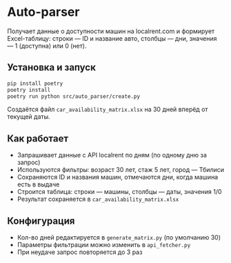 # Auto-parser

Получает данные о доступности машин на localrent.com и формирует Excel-таблицу: строки — ID и название авто, столбцы — дни, значения — 1 (доступна) или 0 (нет).

## Установка и запуск

```bash
pip install poetry
poetry install
poetry run python src/auto_parser/create.py
```

Создаётся файл `car_availability_matrix.xlsx` на 30 дней вперёд от текущей даты.

## Как работает

- Запрашивает данные с API localrent по дням (по одному дню за запрос)
- Используются фильтры: возраст 30 лет, стаж 5 лет, город — Тбилиси
- Сохраняются ID и названия машин, отмечаются дни, когда машина есть в выдаче
- Строится таблица: строки — машины, столбцы — даты, значения 1/0
- Результат сохраняется в `car_availability_matrix.xlsx`

## Конфигурация

- Кол-во дней редактируется в `generate_matrix.py` (по умолчанию 30)
- Параметры фильтрации можно изменить в `api_fetcher.py`
- При неудаче запрос повторяется до 3 раз

